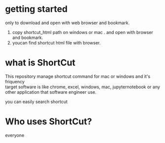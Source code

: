 # getting started
only to download and open with web browser and bookmark.
1. copy shortcut_html path on windows or mac . and open with browser and bookmark.
2. youcan find shortcut html file with browser.

# what is ShortCut
This repository manage shortcut command for mac or windows and it's friquency<br>
target software is like chrome, excel, windows, mac, jupyternotebook or any other application that software engineer use.

you can easily search shortcut

# Who uses ShortCut?
everyone
